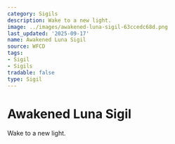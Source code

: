 ```yaml
---
category: Sigils
description: Wake to a new light.
image: ../images/awakened-luna-sigil-63ccedc68d.png
last_updated: '2025-09-17'
name: Awakened Luna Sigil
source: WFCD
tags:
- Sigil
- Sigils
tradable: false
type: Sigil
---
```


# Awakened Luna Sigil

Wake to a new light.

